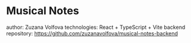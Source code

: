 # Musical Notes

author: Zuzana Volfova
technologies: React + TypeScript + Vite
backend repository: https://github.com/zuzanavolfova/musical-notes-backend
